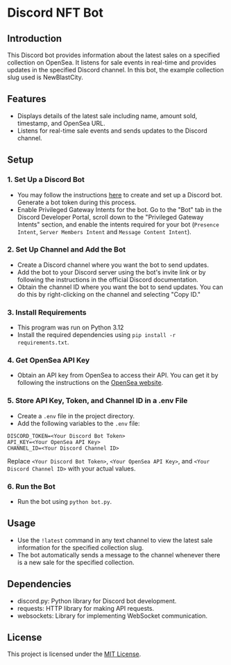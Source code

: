 # Discord NFT Bot

## Introduction
This Discord bot provides information about the latest sales on a specified collection on OpenSea. It listens for sale events in real-time and provides updates in the specified Discord channel. In this bot, the example collection slug used is NewBlastCity.


## Features
- Displays details of the latest sale including name, amount sold, timestamp, and OpenSea URL.
- Listens for real-time sale events and sends updates to the Discord channel.

## Setup

### 1. Set Up a Discord Bot
- You may follow the instructions [here](https://discordpy.readthedocs.io/en/stable/discord.html) to create and set up a Discord bot. Generate a bot token during this process.
- Enable Privileged Gateway Intents for the bot. Go to the "Bot" tab in the Discord Developer Portal, scroll down to the "Privileged Gateway Intents" section, and enable the intents required for your bot (`Presence Intent`, `Server Members Intent` and `Message Content Intent`).

### 2. Set Up Channel and Add the Bot
- Create a Discord channel where you want the bot to send updates.
- Add the bot to your Discord server using the bot's invite link or by following the instructions in the official Discord documentation.
- Obtain the channel ID where you want the bot to send updates. You can do this by right-clicking on the channel and selecting "Copy ID."

### 3. Install Requirements
- This program was run on Python 3.12
- Install the required dependencies using `pip install -r requirements.txt`.

### 4. Get OpenSea API Key
- Obtain an API key from OpenSea to access their API. You can get it by following the instructions on the [OpenSea website](https://docs.opensea.io/reference/api-keys).

### 5. Store API Key, Token, and Channel ID in a .env File
- Create a `.env` file in the project directory.
- Add the following variables to the `.env` file:
```plaintext
DISCORD_TOKEN=<Your Discord Bot Token>
API_KEY=<Your OpenSea API Key>
CHANNEL_ID=<Your Discord Channel ID>
```
Replace `<Your Discord Bot Token>`, `<Your OpenSea API Key>`, and `<Your Discord Channel ID>` with your actual values.

### 6. Run the Bot
- Run the bot using `python bot.py`.

## Usage
- Use the `!latest` command in any text channel to view the latest sale information for the specified collection slug.
- The bot automatically sends a message to the channel whenever there is a new sale for the specified collection.

## Dependencies
- discord.py: Python library for Discord bot development.
- requests: HTTP library for making API requests.
- websockets: Library for implementing WebSocket communication.

## License
This project is licensed under the [MIT License](LICENSE).
